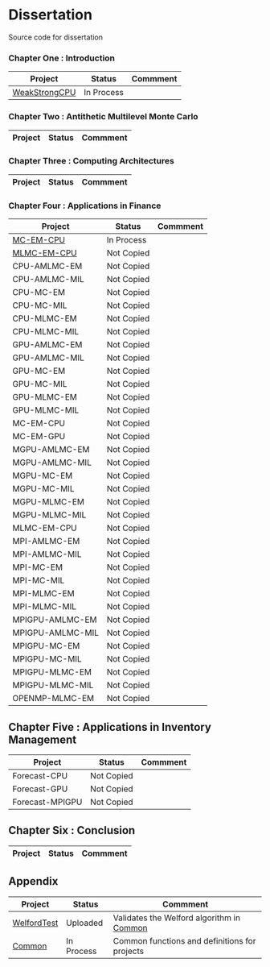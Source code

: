 # Dissertation
Source code for dissertation

### Chapter One : Introduction

| Project | Status | Commment |
|---------|--------|----------|
| [WeakStrongCPU](https://github.com/jjlay/Dissertation/tree/master/WeakStrongCPU) | In Process | |


### Chapter Two : Antithetic Multilevel Monte Carlo

| Project | Status | Commment |
|---------|--------|----------|


### Chapter Three : Computing Architectures

| Project | Status | Commment |
|---------|--------|----------|


### Chapter Four : Applications in Finance

| Project | Status | Commment |
|---------|--------|----------|
| [MC-EM-CPU ](https://github.com/jjlay/Dissertation/tree/master/MC-EM-CPU) | In Process | |
| [MLMC-EM-CPU](https://github.com/jjlay/Dissertation/tree/master/MLMC-EM-CPU) | Not Copied | |
| CPU-AMLMC-EM | Not Copied | |
| CPU-AMLMC-MIL | Not Copied | |
| CPU-MC-EM | Not Copied | |
| CPU-MC-MIL | Not Copied | |
| CPU-MLMC-EM | Not Copied | |
| CPU-MLMC-MIL | Not Copied | |
| GPU-AMLMC-EM | Not Copied | |
| GPU-AMLMC-MIL | Not Copied | |
| GPU-MC-EM | Not Copied | |
| GPU-MC-MIL | Not Copied | |
| GPU-MLMC-EM | Not Copied | |
| GPU-MLMC-MIL | Not Copied | |
| MC-EM-CPU | Not Copied | |
| MC-EM-GPU | Not Copied | |
| MGPU-AMLMC-EM | Not Copied | |
| MGPU-AMLMC-MIL | Not Copied | |
| MGPU-MC-EM | Not Copied | |
| MGPU-MC-MIL | Not Copied | |
| MGPU-MLMC-EM | Not Copied | |
| MGPU-MLMC-MIL | Not Copied | |
| MLMC-EM-CPU | Not Copied | |
| MPI-AMLMC-EM | Not Copied | |
| MPI-AMLMC-MIL | Not Copied | |
| MPI-MC-EM | Not Copied | |
| MPI-MC-MIL | Not Copied | |
| MPI-MLMC-EM | Not Copied | |
| MPI-MLMC-MIL | Not Copied | |
| MPIGPU-AMLMC-EM | Not Copied | |
| MPIGPU-AMLMC-MIL  | Not Copied | |
| MPIGPU-MC-EM | Not Copied | |
| MPIGPU-MC-MIL | Not Copied | |
| MPIGPU-MLMC-EM | Not Copied | |
| MPIGPU-MLMC-MIL | Not Copied | |
| OPENMP-MLMC-EM  |  Not Copied | |


## Chapter Five : Applications in Inventory Management

| Project | Status | Commment |
|---------|--------|----------|
| Forecast-CPU | Not Copied | | 
| Forecast-GPU | Not Copied | |
| Forecast-MPIGPU | Not Copied | |


## Chapter Six : Conclusion

| Project | Status | Commment |
|---------|--------|----------|


## Appendix

| Project | Status | Commment |
|---------|--------|----------|
| [WelfordTest](https://github.com/jjlay/Dissertation/tree/master/WelfordTest) | Uploaded | Validates the Welford algorithm in [Common](https://github.com/jjlay/Dissertation/tree/master/Common) |
| [Common](https://github.com/jjlay/Dissertation/tree/master/Common) | In Process | Common functions and definitions for projects |




